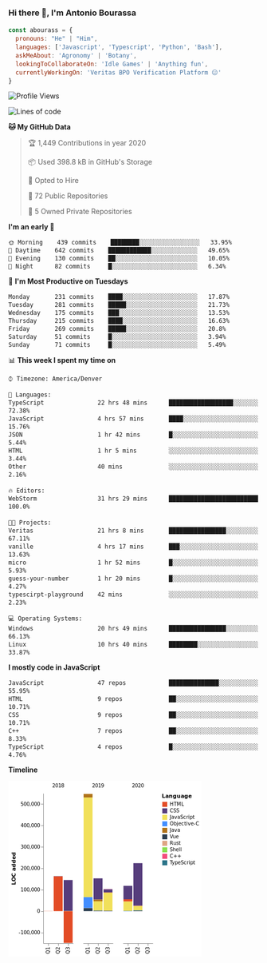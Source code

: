 ### Hi there 👋, I'm Antonio Bourassa

```javascript
const abourass = {
  pronouns: "He" | "Him",
  languages: ['Javascript', 'Typescript', 'Python', 'Bash'],
  askMeAbout: 'Agronomy' | 'Botany',
  lookingToCollaborateOn: 'Idle Games' | 'Anything fun',
  currentlyWorkingOn: 'Veritas BPO Verification Platform 😑'
}
```

<!--START_SECTION:waka-->
![Profile Views](http://img.shields.io/badge/Profile%20Views-14-blue)

![Lines of code](https://img.shields.io/badge/From%20Hello%20World%20I've%20written-10.1%20million%20Lines%20of%20code-blue)

**🐱 My GitHub Data** 

> 🏆 1,449 Contributions in year 2020
 > 
> 📦 Used 398.8 kB in GitHub's Storage 
 > 
> 💼 Opted to Hire
 > 
> 📜 72 Public Repositories 
 > 
> 🔑 5 Owned Private Repositories 

**I'm an early 🐤** 

```text
🌞 Morning    439 commits    ████████░░░░░░░░░░░░░░░░░   33.95% 
🌆 Daytime    642 commits    ████████████░░░░░░░░░░░░░   49.65% 
🌃 Evening    130 commits    ██░░░░░░░░░░░░░░░░░░░░░░░   10.05% 
🌙 Night      82 commits     █░░░░░░░░░░░░░░░░░░░░░░░░   6.34%

```
📅 **I'm Most Productive on Tuesdays** 

```text
Monday       231 commits    ████░░░░░░░░░░░░░░░░░░░░░   17.87% 
Tuesday      281 commits    █████░░░░░░░░░░░░░░░░░░░░   21.73% 
Wednesday    175 commits    ███░░░░░░░░░░░░░░░░░░░░░░   13.53% 
Thursday     215 commits    ████░░░░░░░░░░░░░░░░░░░░░   16.63% 
Friday       269 commits    █████░░░░░░░░░░░░░░░░░░░░   20.8% 
Saturday     51 commits     █░░░░░░░░░░░░░░░░░░░░░░░░   3.94% 
Sunday       71 commits     █░░░░░░░░░░░░░░░░░░░░░░░░   5.49%

```


📊 **This week I spent my time on** 

```text
⌚︎ Timezone: America/Denver

💬 Languages: 
TypeScript               22 hrs 48 mins      ██████████████████░░░░░░░   72.38% 
JavaScript               4 hrs 57 mins       ████░░░░░░░░░░░░░░░░░░░░░   15.76% 
JSON                     1 hr 42 mins        █░░░░░░░░░░░░░░░░░░░░░░░░   5.44% 
HTML                     1 hr 5 mins         ░░░░░░░░░░░░░░░░░░░░░░░░░   3.44% 
Other                    40 mins             ░░░░░░░░░░░░░░░░░░░░░░░░░   2.16%

🔥 Editors: 
WebStorm                 31 hrs 29 mins      █████████████████████████   100.0%

🐱‍💻 Projects: 
Veritas                  21 hrs 8 mins       ████████████████░░░░░░░░░   67.11% 
vanille                  4 hrs 17 mins       ███░░░░░░░░░░░░░░░░░░░░░░   13.63% 
micro                    1 hr 52 mins        █░░░░░░░░░░░░░░░░░░░░░░░░   5.93% 
guess-your-number        1 hr 20 mins        █░░░░░░░░░░░░░░░░░░░░░░░░   4.27% 
typescirpt-playground    42 mins             ░░░░░░░░░░░░░░░░░░░░░░░░░   2.23%

💻 Operating Systems: 
Windows                  20 hrs 49 mins      ████████████████░░░░░░░░░   66.13% 
Linux                    10 hrs 40 mins      ████████░░░░░░░░░░░░░░░░░   33.87%

```

**I mostly code in JavaScript** 

```text
JavaScript               47 repos            ██████████████░░░░░░░░░░░   55.95% 
HTML                     9 repos             ██░░░░░░░░░░░░░░░░░░░░░░░   10.71% 
CSS                      9 repos             ██░░░░░░░░░░░░░░░░░░░░░░░   10.71% 
C++                      7 repos             ██░░░░░░░░░░░░░░░░░░░░░░░   8.33% 
TypeScript               4 repos             █░░░░░░░░░░░░░░░░░░░░░░░░   4.76%

```


**Timeline**

![Chart not found](https://github.com/Abourass/Abourass/blob/master/charts/bar_graph.png) 


<!--END_SECTION:waka-->

<!--
**Abourass/Abourass** is a ✨ _special_ ✨ repository because its `README.md` (this file) appears on your GitHub profile.

Here are some ideas to get you started:

- 🔭 I’m currently working on ...
- 🌱 I’m currently learning ...
- 👯 I’m looking to collaborate on ...
- 🤔 I’m looking for help with ...
- 💬 Ask me about ...
- 📫 How to reach me: ...
- 😄 Pronouns: ...
- ⚡ Fun fact: ...
-->
